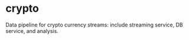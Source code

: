 # crypto

Data pipeline for crypto currency streams: include streaming service, DB service, and analysis.
